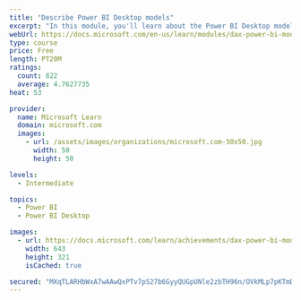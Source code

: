 ```yaml
---
title: "Describe Power BI Desktop models"
excerpt: "In this module, you'll learn about the Power BI Desktop model structure, star schema design basics, analytics queries, and report visual configuration. This module provides a strong foundation on which you can learn to optimize model designs and add model calculations."
webUrl: https://docs.microsoft.com/en-us/learn/modules/dax-power-bi-models/
type: course
price: Free
length: PT20M
ratings:
  count: 822
  average: 4.7627735
heat: 53

provider:
  name: Microsoft Learn
  domain: microsoft.com
  images:
    - url: /assets/images/organizations/microsoft.com-50x50.jpg
      width: 50
      height: 50

levels:
  - Intermediate

topics:
  - Power BI
  - Power BI Desktop

images:
  - url: https://docs.microsoft.com/learn/achievements/dax-power-bi-models-social.png
    width: 643
    height: 321
    isCached: true

secured: "MXqTLARHbWxA7wAAwQxPTv7pS27b6GyyQUGpUNle2zbTH96n/OVkMLp7pKTmDc4oG4hcB8KsTQ8ojToCFy9eZz6OJLbf+8ldNnM4Jy6j6GwEKTBFgOIYWHQPXSLuOzsDO44qzWgCDyf6WWkOefaH+JHsU0pOB7MqDN45BZ2uIsZagV72EiSavPCYsWQVzbgHs1tD8EZvN/k88JQqG+yR3GLmQMygzVIpalQ+TvKMgD/D6jFGF24WdsNGE/alz86nNSP7nxPFz0VxbBRBnlZeEKPNaWLz9bb6OrVo6AA2G2MmxNNesi32k7u4dWVHYF59yn6pTbfEZPrhzbzpSei7e8UDZXAKvG+tv0kB+z7pNiVGZN6HcLzdDpfkaJ+J8dOXxHjG5QmuCHJmKGzpkB4TkwrTV89nV34OvsO3zZ/0sXE=;em8ATQn0O866X7h+ifGnsA=="
---
```


